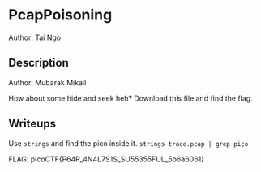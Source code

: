 # PcapPoisoning
Author: Tai Ngo

## Description
Author: Mubarak Mikail

How about some hide and seek heh? Download this file and find the flag.

## Writeups 
Use `strings` and find the pico inside it. 
`strings trace.pcap | grep pico`

FLAG: picoCTF{P64P_4N4L7S1S_SU55355FUL_5b6a6061}



